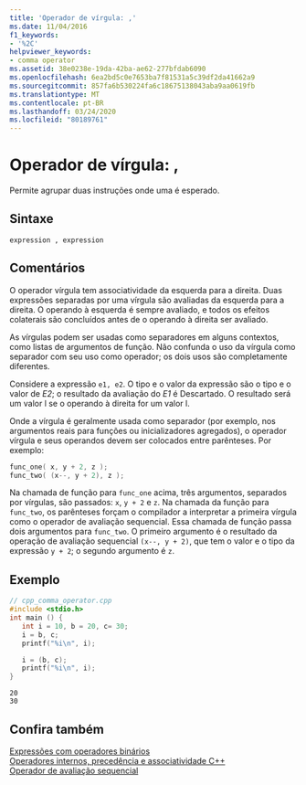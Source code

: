 ```yaml
---
title: 'Operador de vírgula: ,'
ms.date: 11/04/2016
f1_keywords:
- '%2C'
helpviewer_keywords:
- comma operator
ms.assetid: 38e0238e-19da-42ba-ae62-277bfdab6090
ms.openlocfilehash: 6ea2bd5c0e7653ba7f81531a5c39df2da41662a9
ms.sourcegitcommit: 857fa6b530224fa6c18675138043aba9aa0619fb
ms.translationtype: MT
ms.contentlocale: pt-BR
ms.lasthandoff: 03/24/2020
ms.locfileid: "80189761"
---
```

# <a name="comma-operator-"></a>Operador de vírgula: ,

Permite agrupar duas instruções onde uma é esperado.

## <a name="syntax"></a>Sintaxe

```
expression , expression
```

## <a name="remarks"></a>Comentários

O operador vírgula tem associatividade da esquerda para a direita. Duas expressões separadas por uma vírgula são avaliadas da esquerda para a direita. O operando à esquerda é sempre avaliado, e todos os efeitos colaterais são concluídos antes de o operando à direita ser avaliado.

As vírgulas podem ser usadas como separadores em alguns contextos, como listas de argumentos de função. Não confunda o uso da vírgula como separador com seu uso como operador; os dois usos são completamente diferentes.

Considere a expressão `e1, e2`. O tipo e o valor da expressão são o tipo e o valor de *E2*; o resultado da avaliação do *E1* é Descartado. O resultado será um valor l se o operando à direita for um valor l.

Onde a vírgula é geralmente usada como separador (por exemplo, nos argumentos reais para funções ou inicializadores agregados), o operador vírgula e seus operandos devem ser colocados entre parênteses. Por exemplo:

```cpp
func_one( x, y + 2, z );
func_two( (x--, y + 2), z );
```

Na chamada de função para `func_one` acima, três argumentos, separados por vírgulas, são passados: `x`, `y + 2` e `z`. Na chamada da função para `func_two`, os parênteses forçam o compilador a interpretar a primeira vírgula como o operador de avaliação sequencial. Essa chamada de função passa dois argumentos para `func_two`. O primeiro argumento é o resultado da operação de avaliação sequencial `(x--, y + 2)`, que tem o valor e o tipo da expressão `y + 2`; o segundo argumento é `z`.

## <a name="example"></a>Exemplo

```cpp
// cpp_comma_operator.cpp
#include <stdio.h>
int main () {
   int i = 10, b = 20, c= 30;
   i = b, c;
   printf("%i\n", i);

   i = (b, c);
   printf("%i\n", i);
}
```

```Output
20
30
```

## <a name="see-also"></a>Confira também

[Expressões com operadores binários](../cpp/expressions-with-binary-operators.md)<br/>
[Operadores internos, precedência e associatividade C++](../cpp/cpp-built-in-operators-precedence-and-associativity.md)<br/>
[Operador de avaliação sequencial](../c-language/sequential-evaluation-operator.md)
